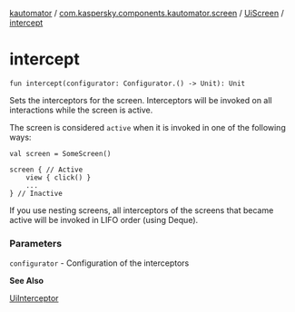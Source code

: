[kautomator](../../index.md) / [com.kaspersky.components.kautomator.screen](../index.md) / [UiScreen](index.md) / [intercept](./intercept.md)

# intercept

`fun intercept(configurator: Configurator.() -> Unit): Unit`

Sets the interceptors for the screen.
Interceptors will be invoked on all interactions while the screen is active.

The screen is considered `active` when it is invoked in one of the following ways:

```
val screen = SomeScreen()

screen { // Active
    view { click() }
    ...
} // Inactive
```

If you use nesting screens, all interceptors of the screens that became active will be invoked
in LIFO order (using Deque).

### Parameters

`configurator` - Configuration of the interceptors

**See Also**

[UiInterceptor](../../com.kaspersky.components.kautomator.intercept.base/-ui-interceptor/index.md)

